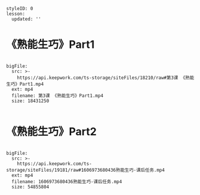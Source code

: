 ```@Lesson
styleID: 0
lesson:
  updated: ''

```

# 《熟能生巧》Part1
```@BigFile

bigFile:
  src: >-
    https://api.keepwork.com/ts-storage/siteFiles/18210/raw#第3课 《熟能生巧》Part1.mp4
  ext: mp4
  filename: 第3课 《熟能生巧》Part1.mp4
  size: 18431250
          
```

# 《熟能生巧》Part2
 
```@BigFile

bigFile:
  src: >-
    https://api.keepwork.com/ts-storage/siteFiles/19181/raw#1606973680436熟能生巧-课后任务.mp4
  ext: mp4
  filename: 1606973680436熟能生巧-课后任务.mp4
  size: 54855804
          
```